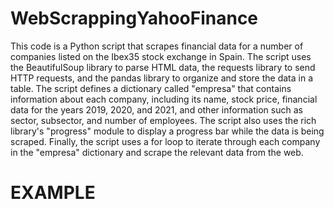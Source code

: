 # WebScrappingYahooFinance
This code is a Python script that scrapes financial data for a number of companies listed on the Ibex35 stock exchange in Spain. The script uses the BeautifulSoup library to parse HTML data, the requests library to send HTTP requests, and the pandas library to organize and store the data in a table. The script defines a dictionary called "empresa" that contains information about each company, including its name, stock price, financial data for the years 2019, 2020, and 2021, and other information such as sector, subsector, and number of employees. The script also uses the rich library's "progress" module to display a progress bar while the data is being scraped. Finally, the script uses a for loop to iterate through each company in the "empresa" dictionary and scrape the relevant data from the web.

# EXAMPLE

